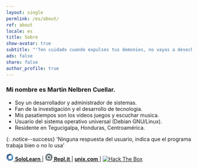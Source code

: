 ```yaml
---
layout: single
permlink: /es/about/
ref: about
locale: es
title: Sobre
show-avatar: true
subtitle: "'Ten cuidado cuando expulses tus demonios, no vayas a desechar lo mejor de ti.' Friedrich Nietzsche"
ads: false
share: false
author_profile: true
---
```

### Mi nombre es **Martin Nelbren Cuellar**. 
- Soy un desarrollador y administrador de sistemas.
- Fan de la investigación y el desarrollo de tecnologia.
- Mis pasatiempos son los videos juegos y escuchar musica.
- Usuario del sistema operativo universal (Debian GNU/Linux). 
- Residente en Tegucigalpa, Honduras, Centroamérica.

{: .notice--success}
'Ninguna respuesta del usuario, indica que el programa trabaja bien o no lo usa' 

<div class="d-flex justify-content-center">
<i class="fas fa-external-link-alt"></i>
<a href="https://www.sololearn.com/Profile/8229204">
  <img src="/assets/images/sololearn_logo.png" width="20"/>
  <strong>SoloLearn</strong>
</a>
|
<a href="https://repl.it/@nelbren">
  <img src="/assets/images/repl_it_logo.png" width="20"/>
  <strong>Repl.it</strong>
</a>
|
<a href="https://www.unix.com/member_modal.php?u=302182422">
  <strong>unix.com</strong>
</a>
|
<a href="https://www.hackthebox.eu/home/users/profile/16293">
  <img src="https://www.hackthebox.eu/badge/image/16293" alt="Hack The Box">
</a>
</div>
